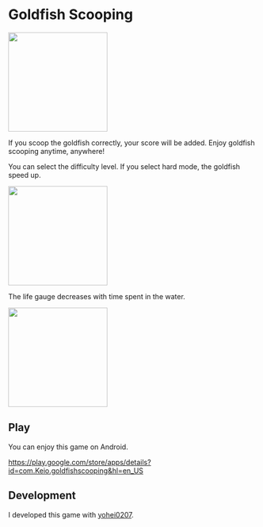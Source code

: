 # Goldfish Scooping
<img width=200 src="https://user-images.githubusercontent.com/78220134/232061198-040c7ec9-a088-4ebe-bd61-b45c0ed983e2.jpg">

If you scoop the goldfish correctly, your score will be added.
Enjoy goldfish scooping anytime, anywhere!

You can select the difficulty level. If you select hard mode, the goldfish speed up.

<img width=200 src="https://user-images.githubusercontent.com/78220134/232073744-83f107fb-a292-49aa-9845-cfbdfe557731.gif">

The life gauge decreases with time spent in the water.

<img width=200 src="https://user-images.githubusercontent.com/78220134/232071173-71493d10-c33b-4054-a088-58cd66385ed1.gif">

## Play
You can enjoy this game on Android.

https://play.google.com/store/apps/details?id=com.Keio.goldfishscooping&hl=en_US

## Development
I developed this game with [yohei0207](https://github.com/yohei0207).